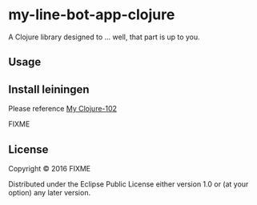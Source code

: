 # my-line-bot-app-clojure

A Clojure library designed to ... well, that part is up to you.

## Usage

## Install leiningen
Please reference [My Clojure-102](https://github.com/wangchenshu/clojure-102/blob/master/clojure-102.org)

FIXME

## License

Copyright © 2016 FIXME

Distributed under the Eclipse Public License either version 1.0 or (at
your option) any later version.
